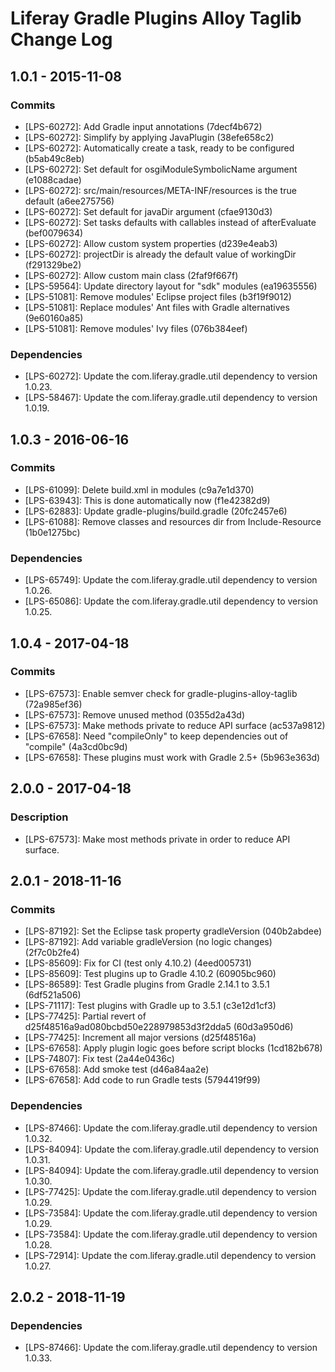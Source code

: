 # Liferay Gradle Plugins Alloy Taglib Change Log

## 1.0.1 - 2015-11-08

### Commits
- [LPS-60272]: Add Gradle input annotations (7decf4b672)
- [LPS-60272]: Simplify by applying JavaPlugin (38efe658c2)
- [LPS-60272]: Automatically create a task, ready to be configured (b5ab49c8eb)
- [LPS-60272]: Set default for osgiModuleSymbolicName argument (e1088cadae)
- [LPS-60272]: src/main/resources/META-INF/resources is the true default
(a6ee275756)
- [LPS-60272]: Set default for javaDir argument (cfae9130d3)
- [LPS-60272]: Set tasks defaults with callables instead of afterEvaluate
(bef0079634)
- [LPS-60272]: Allow custom system properties (d239e4eab3)
- [LPS-60272]: projectDir is already the default value of workingDir
(f291329be2)
- [LPS-60272]: Allow custom main class (2faf9f667f)
- [LPS-59564]: Update directory layout for "sdk" modules (ea19635556)
- [LPS-51081]: Remove modules' Eclipse project files (b3f19f9012)
- [LPS-51081]: Replace modules' Ant files with Gradle alternatives (9e60160a85)
- [LPS-51081]: Remove modules' Ivy files (076b384eef)

### Dependencies
- [LPS-60272]: Update the com.liferay.gradle.util dependency to version 1.0.23.
- [LPS-58467]: Update the com.liferay.gradle.util dependency to version 1.0.19.

## 1.0.3 - 2016-06-16

### Commits
- [LPS-61099]: Delete build.xml in modules (c9a7e1d370)
- [LPS-63943]: This is done automatically now (f1e42382d9)
- [LPS-62883]: Update gradle-plugins/build.gradle (20fc2457e6)
- [LPS-61088]: Remove classes and resources dir from Include-Resource
(1b0e1275bc)

### Dependencies
- [LPS-65749]: Update the com.liferay.gradle.util dependency to version 1.0.26.
- [LPS-65086]: Update the com.liferay.gradle.util dependency to version 1.0.25.

## 1.0.4 - 2017-04-18

### Commits
- [LPS-67573]: Enable semver check for gradle-plugins-alloy-taglib (72a985ef36)
- [LPS-67573]: Remove unused method (0355d2a43d)
- [LPS-67573]: Make methods private to reduce API surface (ac537a9812)
- [LPS-67658]: Need "compileOnly" to keep dependencies out of "compile"
(4a3cd0bc9d)
- [LPS-67658]: These plugins must work with Gradle 2.5+ (5b963e363d)

## 2.0.0 - 2017-04-18

### Description
- [LPS-67573]: Make most methods private in order to reduce API surface.

## 2.0.1 - 2018-11-16

### Commits
- [LPS-87192]: Set the Eclipse task property gradleVersion (040b2abdee)
- [LPS-87192]: Add variable gradleVersion (no logic changes) (2f7c0b2fe4)
- [LPS-85609]: Fix for CI (test only 4.10.2) (4eed005731)
- [LPS-85609]: Test plugins up to Gradle 4.10.2 (60905bc960)
- [LPS-86589]: Test Gradle plugins from Gradle 2.14.1 to 3.5.1 (6df521a506)
- [LPS-71117]: Test plugins with Gradle up to 3.5.1 (c3e12d1cf3)
- [LPS-77425]: Partial revert of d25f48516a9ad080bcbd50e228979853d3f2dda5
(60d3a950d6)
- [LPS-77425]: Increment all major versions (d25f48516a)
- [LPS-67658]: Apply plugin logic goes before script blocks (1cd182b678)
- [LPS-74807]: Fix test (2a44e0436c)
- [LPS-67658]: Add smoke test (d46a84aa2e)
- [LPS-67658]: Add code to run Gradle tests (5794419f99)

### Dependencies
- [LPS-87466]: Update the com.liferay.gradle.util dependency to version 1.0.32.
- [LPS-84094]: Update the com.liferay.gradle.util dependency to version 1.0.31.
- [LPS-84094]: Update the com.liferay.gradle.util dependency to version 1.0.30.
- [LPS-77425]: Update the com.liferay.gradle.util dependency to version 1.0.29.
- [LPS-73584]: Update the com.liferay.gradle.util dependency to version 1.0.29.
- [LPS-73584]: Update the com.liferay.gradle.util dependency to version 1.0.28.
- [LPS-72914]: Update the com.liferay.gradle.util dependency to version 1.0.27.

## 2.0.2 - 2018-11-19

### Dependencies
- [LPS-87466]: Update the com.liferay.gradle.util dependency to version 1.0.33.